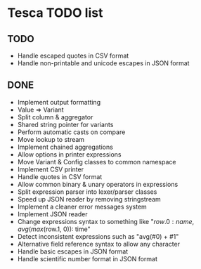 Tesca TODO list
===============

TODO
----

- Handle escaped quotes in CSV format
- Handle non-printable and unicode escapes in JSON format

DONE
----

- Implement output formatting
- Value => Variant
- Split column & aggregator
- Shared string pointer for variants
- Perform automatic casts on compare
- Move lookup to stream
- Implement chained aggregations
- Allow options in printer expressions
- Move Variant & Config classes to common namespace
- Implement CSV printer
- Handle quotes in CSV format
- Allow common binary & unary operators in expressions
- Split expression parser into lexer/parser classes
- Speed up JSON reader by removing stringstream
- Implement a cleaner error messages system
- Implement JSON reader
- Change expressions syntax to something like "$row.0: name, avg(max($row.1, 0)): time"
- Detect inconsistent expressions such as "avg(#0) + #1"
- Alternative field reference syntax to allow any character
- Handle basic escapes in JSON format
- Handle scientific number format in JSON format
